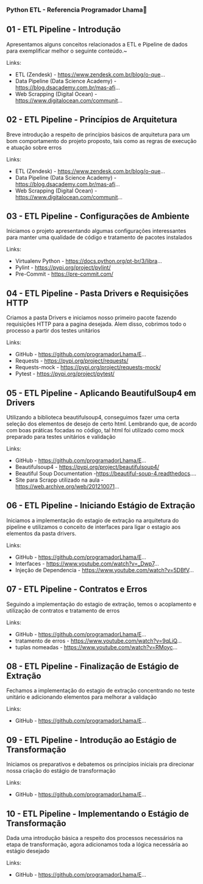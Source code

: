 ### Python ETL - Referencia Programador Lhama👋

## 01 - ETL Pipeline - Introdução
Apresentamos alguns conceitos relacionados a ETL e Pipeline de dados para exemplificar melhor o seguinte conteúdo.~

Links:
* ETL (Zendesk) - https://www.zendesk.com.br/blog/o-que...
* Data Pipeline (Data Science Academy) - https://blog.dsacademy.com.br/mas-afi...
* Web Scrapping (Digital Ocean) - https://www.digitalocean.com/communit...
## 02 - ETL Pipeline - Princípios de Arquitetura
Breve introdução a respeito de princípios básicos de arquitetura para um bom comportamento do projeto proposto, tais como as regras de execução e atuação sobre erros

Links:
* ETL (Zendesk) - https://www.zendesk.com.br/blog/o-que...
* Data Pipeline (Data Science Academy) - https://blog.dsacademy.com.br/mas-afi...
* Web Scrapping (Digital Ocean) - https://www.digitalocean.com/communit...

## 03 - ETL Pipeline - Configurações de Ambiente

Iniciamos o projeto apresentando algumas configurações interessantes para manter uma qualidade de código e tratamento de pacotes instalados

Links:
* Virtualenv Python - https://docs.python.org/pt-br/3/libra...
* Pylint - https://pypi.org/project/pylint/
* Pre-Commit - https://pre-commit.com/

## 04 - ETL Pipeline - Pasta Drivers e Requisições HTTP

Criamos a pasta Drivers e iniciamos nosso primeiro pacote fazendo requisições HTTP para a pagina desejada. Alem disso, cobrimos todo o processo a partir dos testes unitários

Links:
* GitHub - https://github.com/programadorLhama/E...
* Requests - https://pypi.org/project/requests/
* Requests-mock - https://pypi.org/project/requests-mock/
* Pytest - https://pypi.org/project/pytest/

## 05 - ETL Pipeline - Aplicando BeautifulSoup4 em Drivers

Utilizando a biblioteca beautifulsoup4, conseguimos fazer uma certa seleção dos elementos de desejo de certo html. Lembrando que, de acordo com boas práticas focadas no código, tal html foi utilizado como mock preparado para testes unitários e validação

Links:
* GitHub - https://github.com/programadorLhama/E...
* Beautifulsoup4 - https://pypi.org/project/beautifulsoup4/
* Beautiful Soup Documentation -https://beautiful-soup-4.readthedocs....
* Site para Scrapp utilizado na aula - https://web.archive.org/web/201210071...

## 06 - ETL Pipeline - Iniciando Estágio de Extração

Iniciamos a implementação do estagio de extração na arquitetura do pipeline e utilizamos o conceito de interfaces para ligar o estagio aos elementos da pasta drivers.

Links:
* GitHub - https://github.com/programadorLhama/E...
* Interfaces - https://www.youtube.com/watch?v=_Dwp7...
* Injeção de Dependencia - https://www.youtube.com/watch?v=5DBfV...

## 07 - ETL Pipeline - Contratos e Erros

Seguindo a implementação do estagio de extração, temos o acoplamento e utilização de contratos e tratamento de erros

Links:
* GitHub - https://github.com/programadorLhama/E...
* tratamento de erros - https://www.youtube.com/watch?v=9qLiQ...
* tuplas nomeadas - https://www.youtube.com/watch?v=RMoyc...

## 08 - ETL Pipeline - Finalização de Estágio de Extração

Fechamos a implementação do estagio de extração concentrando no teste unitário e adicionando elementos para melhorar a validação

Links:
* GitHub - https://github.com/programadorLhama/E...

## 09 - ETL Pipeline - Introdução ao Estágio de Transformação

Iniciamos os preparativos e debatemos os princípios iniciais pra direcionar nossa criação do estágio de transformação

Links:
* GitHub - https://github.com/programadorLhama/E...

## 10 - ETL Pipeline - Implementando o Estágio de Transformação

Dada uma introdução básica a respeito dos processos necessários na etapa de transformação, agora adicionamos toda a lógica necessária ao estágio desejado

Links:
* GitHub - https://github.com/programadorLhama/E...